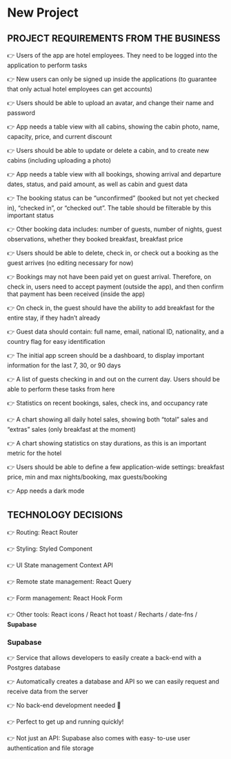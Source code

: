 # New Project

## PROJECT REQUIREMENTS FROM THE BUSINESS

👉 Users of the app are hotel employees. They need to be logged into the application to perform tasks

👉 New users can only be signed up inside the applications (to guarantee that only actual hotel employees can get accounts)

👉 Users should be able to upload an avatar, and change their name and password

👉 App needs a table view with all cabins, showing the cabin photo, name, capacity, price, and current discount

👉 Users should be able to update or delete a cabin, and to create new cabins (including uploading a photo)

👉 App needs a table view with all bookings, showing arrival and departure dates, status, and paid amount, as well as cabin and guest data

👉 The booking status can be “unconfirmed” (booked but not yet checked in), “checked in”, or “checked out”. The table should be filterable by this important status

👉 Other booking data includes: number of guests, number of nights, guest observations, whether they booked breakfast, breakfast price

👉 Users should be able to delete, check in, or check out a booking as the guest arrives (no editing necessary for now)

👉 Bookings may not have been paid yet on guest arrival. Therefore, on check in, users need to accept payment (outside the app), and then confirm that payment has been received (inside the app)

👉 On check in, the guest should have the ability to add breakfast for the entire stay, if they hadn’t already

👉 Guest data should contain: full name, email, national ID, nationality, and a country flag for easy identification

👉 The initial app screen should be a dashboard, to display important information for the last 7, 30, or 90 days

👉 A list of guests checking in and out on the current day. Users should be able to perform these tasks from here

👉 Statistics on recent bookings, sales, check ins, and occupancy rate

👉 A chart showing all daily hotel sales, showing both “total” sales and “extras” sales (only breakfast at the moment)

👉 A chart showing statistics on stay durations, as this is an important metric for the hotel

👉 Users should be able to define a few application-wide settings: breakfast price, min and max nights/booking, max guests/booking

👉 App needs a dark mode

## TECHNOLOGY DECISIONS

👉 Routing: React Router

👉 Styling: Styled Component

👉 UI State management Context API

👉 Remote state management: React Query

👉 Form management: React Hook Form

👉 Other tools: React icons / React hot toast / Recharts / date-fns / **Supabase**

### Supabase

👉 Service that allows developers to easily create a
back-end with a Postgres database

👉 Automatically creates a database and API so we
can easily request and receive data from the server

👉 No back-end development needed 🥳

👉 Perfect to get up and running quickly!

👉 Not just an API: Supabase also comes with easy-
to-use user authentication and file storage
